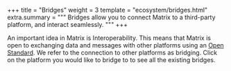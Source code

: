 +++
title = "Bridges"
weight = 3
template = "ecosystem/bridges.html"
extra.summary = """
Bridges allow you to connect Matrix to a third-party platform, and interact
seamlessly.
"""
+++

An important idea in Matrix is Interoperability. This means that Matrix is open
to exchanging data and messages with other platforms using an
[Open Standard](https://matrix.org/docs/spec). We refer to the connection to
other platforms as bridging. Click on the platform you would like to bridge to
to see all the existing bridges.
